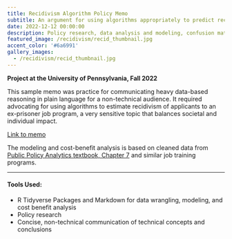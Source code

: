```yaml
---
title: Recidivism Algorithm Policy Memo
subtitle: An argument for using algorithms appropriately to predict recidivism
date: 2022-12-12 00:00:00
description: Policy research, data analysis and modeling, confusion matrices, brief writing
featured_image: /recidivism/recid_thumbnail.jpg
accent_color: '#6a6991'
gallery_images:
  - /recidivism/recid_thumbnail.jpg
---
```


**Project at the University of Pennsylvania, Fall 2022**

This sample memo was practice for communicating heavy data-based reasoning in plain language for a non-technical audience. It required advocating for using algorithms to estimate recidivism of applicants to an ex-prisoner job program, a very sensitive topic that balances societal and individual impact. 

[Link to memo](https://bennkeel.github.io/documents/RecidivismMemo.pdf)

The modeling and cost-benefit analysis is based on cleaned data from [Public Policy Analytics textbook, Chapter 7](https://urbanspatial.github.io/PublicPolicyAnalytics/people-based-ml-models-algorithmic-fairness.html) and similar job training programs. 

---

#### Tools Used:
* R Tidyverse Packages and Markdown for data wrangling, modeling, and cost benefit analysis
* Policy research
* Concise, non-technical communication of technical concepts and conclusions